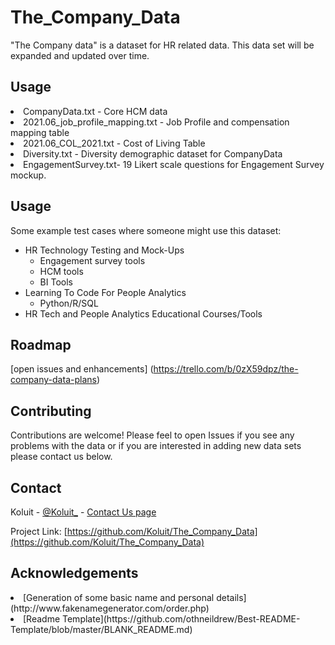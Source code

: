 # The_Company_Data
"The Company data" is a dataset for HR related data. This data set will be expanded and updated over time.

## Usage
<li>CompanyData.txt - Core HCM data</li>
<li>2021.06_job_profile_mapping.txt - Job Profile and compensation mapping table</li>
<li>2021.06_COL_2021.txt - Cost of Living Table</li>
<li>Diversity.txt - Diversity demographic dataset for CompanyData</li>
<li>EngagementSurvey.txt- 19 Likert scale questions for Engagement Survey mockup.</li>


## Usage

Some example test cases where someone might use this dataset:

<!-- wp:list {"className":"is-style-default"} -->
<ul class="is-style-default"><li>HR Technology Testing and Mock-Ups<ul><li>Engagement survey tools</li><li>HCM tools</li><li>BI Tools</li></ul></li><li>Learning To Code For People Analytics<ul><li>Python/R/SQL</li></ul></li><li>HR Tech and People Analytics Educational Courses/Tools</li></ul>
<!-- /wp:list -->

## Roadmap

[open issues and enhancements] (https://trello.com/b/0zX59dpz/the-company-data-plans)

## Contributing

Contributions are welcome! Please feel to open Issues if you see any problems with the data or if you are interested in adding new data sets please contact us below.



## Contact

Koluit - [@Koluit_](https://twitter.com/twitter_handle) - [Contact Us page](https://koluit.com/about/contact/)

Project Link: [https://github.com/Koluit/The_Company_Data](https://github.com/Koluit/The_Company_Data)




## Acknowledgements

<li>[Generation of some basic name and personal details](http://www.fakenamegenerator.com/order.php)</li>
<li>[Readme Template](https://github.com/othneildrew/Best-README-Template/blob/master/BLANK_README.md)</li>
